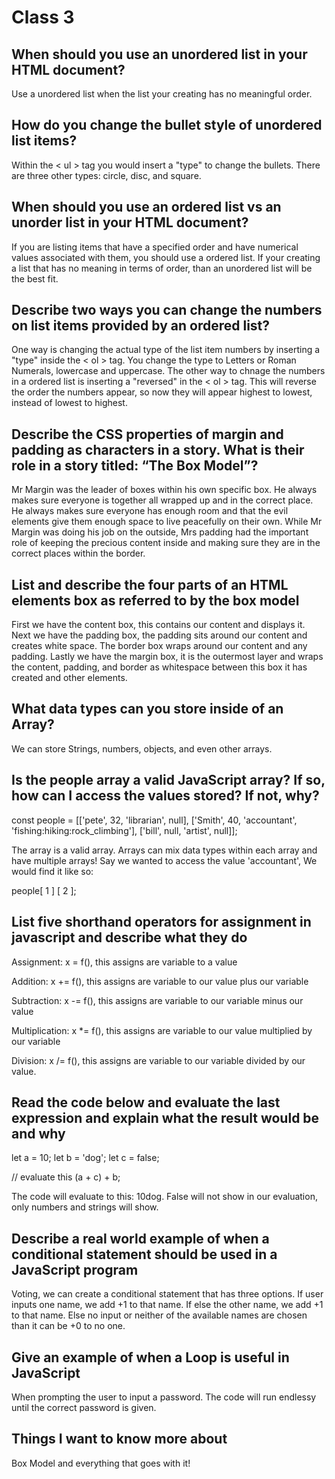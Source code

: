 # Class 3

## When should you use an unordered list in your HTML document?

Use a unordered list when the list your creating has no meaningful order.

## How do you change the bullet style of unordered list items?

Within the < ul > tag you would insert a "type" to change the bullets. There are three other types: circle, disc, and square.

## When should you use an ordered list vs an unorder list in your HTML document?

If you are listing items that have a specified order and have numerical values associated with them, you  should use a ordered list. If your creating a list that has no meaning in terms of order, than an unordered list will be the best fit.

## Describe two ways you can change the numbers on list items provided by an ordered list?

One way is changing the actual type of the list item numbers by inserting a "type" inside the < ol > tag. You change the type to Letters or Roman Numerals, lowercase and uppercase. The other way to chnage the numbers in a ordered list is inserting a "reversed" in the < ol > tag. This will reverse the order the numbers appear, so now they will appear highest to lowest, instead of lowest to highest.

## Describe the CSS properties of margin and padding as characters in a story. What is their role in a story titled: “The Box Model”?

Mr Margin was the leader of boxes within his own specific box. He always makes sure everyone is together all wrapped up and in the correct place. He always makes sure everyone has enough room and that the evil elements give them enough space to live peacefully on their own. While Mr Margin was doing his job on the outside, Mrs padding had the important role of keeping the precious content inside and making sure they are in the correct places within the border.

## List and describe the four parts of an HTML elements box as referred to by the box model

First we have the content box, this contains our content and displays it. Next we have the padding box, the padding sits around our content and creates white space. The border box wraps around our content and any padding. Lastly we have the margin box, it is the outermost layer and wraps the content, padding, and border as whitespace between this box it has created and other elements.

## What data types can you store inside of an Array?

We can store Strings, numbers, objects, and even other arrays.

## Is the people array a valid JavaScript array? If so, how can I access the values stored? If not, why?

 const people = [['pete', 32, 'librarian', null], ['Smith', 40, 'accountant', 'fishing:hiking:rock_climbing'], ['bill', null, 'artist', null]];

The array is a valid array. Arrays can mix data types within each array and have multiple arrays! Say we wanted to access the value 'accountant', We would find it like so:

people[ 1 ] [ 2 ];

## List five shorthand operators for assignment in javascript and describe what they do

Assignment: x = f(), this assigns are variable to a value

Addition: x += f(), this assigns are variable to our value plus our variable

Subtraction: x -= f(), this assigns are variable to our variable minus our value

Multiplication: x *= f(), this assigns are variable to our value multiplied by our variable

Division: x /= f(), this assigns are variable to our variable divided by our value.

## Read the code below and evaluate the last expression and explain what the result would be and why

 let a = 10;
 let b = 'dog';
 let c = false;

 // evaluate this
 (a + c) + b;

 The code will evaluate to this: 10dog. False will not show in our evaluation, only numbers and strings will show.

## Describe a real world example of when a conditional statement should be used in a JavaScript program

Voting, we can create a conditional statement that has three options. If user inputs one name, we add +1 to that name. If else the other name, we add +1 to that name. Else no input or neither of the available names are chosen than it can be +0 to no one.

## Give an example of when a Loop is useful in JavaScript

When prompting the user to input a password. The code will run endlessy until the correct password is given.

## Things I want to know more about

Box Model and everything that goes with it!
